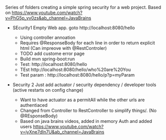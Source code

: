 Series of folders creating a simple spring security for a web project.
Based on https://www.youtube.com/watch?v=PhG5p_yv0zs&ab_channel=JavaBrains

* SEcurity1
    Empty Web app. goto http://localhost:8080/hello
    - Using controller annoation
    - Requires @ResponseBody for each line in order to return explicit html (Can impreove with @RestControler)
    - TODO add custome error page
    - Build mvn spring-boot:run
    - Test: http://localhost:8080/hello
    - TEst http://localhost:8080/hello/who%20are%20You
    - Test param : http://localhost:8080/hello/p?p=myParam

* Security 2
     Just add actuator / security dependency / developer tools (active restarts on config change)
    - Want to have actuator as a permitAll while the other urls are authentiaced
    - Changed from Controller to RestController to simplify things/. (No @REsponseBody)
    - Based on java brains videos, added in memory Auth and added users https://www.youtube.com/watch?v=iyXne7dIn7U&ab_channel=JavaBrains
